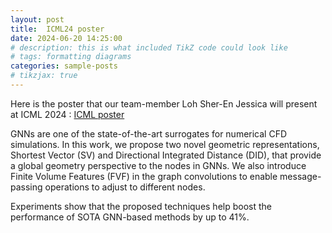 ```yaml
---
layout: post
title:  ICML24 poster
date: 2024-06-20 14:25:00
# description: this is what included TikZ code could look like
# tags: formatting diagrams
categories: sample-posts
# tikzjax: true
---
```

Here is the poster that our team-member Loh Sher-En Jessica will present at ICML 2024 : <a href='https://toggled.github.io/naheed/assets/img/ICML24_poster.jpeg'>ICML poster</a>

GNNs are one of the state-of-the-art surrogates for numerical CFD simulations. In this work, we propose two novel geometric representations, Shortest Vector (SV) and Directional Integrated Distance (DID), that provide a global geometry perspective to the nodes in GNNs. We also introduce Finite Volume Features (FVF) in the graph convolutions to enable message-passing operations to adjust to different nodes. 

Experiments show that the proposed techniques help boost the performance of SOTA GNN-based methods by up to 41%.